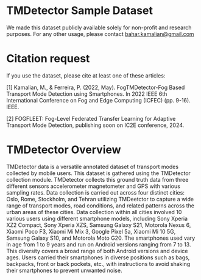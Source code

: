 # TMDetector Sample Dataset 
We made this dataset publicly available solely for non-profit and research purposes. For any other usage, please contact bahar.kamalian@gmail.com

# Citation request
If you use the dataset, please cite at least one of these articles:

[1] Kamalian, M., & Ferreira, P. (2022, May). FogTMDetector-Fog Based Transport Mode Detection using Smartphones. In 2022 IEEE 6th International Conference on Fog and Edge Computing (ICFEC) (pp. 9-16). IEEE.

[2] FOGFLEET: Fog-Level Federated Transfer Learning for Adaptive Transport Mode Detection, publishing soon on IC2E conference, 2024. 

# TMDetector Overview
TMDetector data is a versatile annotated dataset of transport modes collected by mobile users. This dataset is gathered using the TMDetector collection module. TMDetector collects this ground truth data from three different sensors accelerometer magnetometer and GPS with various sampling rates. 
Data collection is carried out across four distinct cities: Oslo, Rome, Stockholm, and Tehran utilizing TMDeetctor to capture a wide range of transport modes, road conditions, and related patterns across the urban areas of these cities. 
Data collection within all cities involved 10 various users using different smartphone models, including Sony Xperia XZ2 Compact, Sony Xperia XZS, Samsung Galaxy S21, Motorola Nexus 6, Xiaomi Poco F3, Xiaomi Mi Mix 3, Google Pixel 5a, Xiaomi Mi 10 5G, Samsung Galaxy S10, and Motorola Moto G20. The smartphones used vary in age from 1 to 9 years and run on Android versions ranging from 7 to 13. This diversity covers a broad range of both Android versions and device ages. 
Users carried their smartphones in diverse positions such as bags, backpacks, front or back pockets, etc., with instructions to avoid shaking their smartphones to prevent unwanted noise. 

